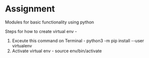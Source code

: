 # Assignment
Modules for basic functionality using python



Steps for how to create virtual env - 
1. Exceute this command on Terminal - python3 -m pip install --user virtualenv
2. Activate virtual env - source env/bin/activate



